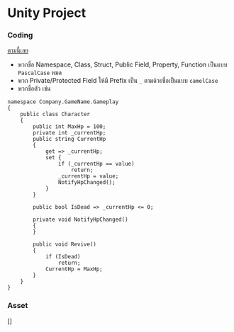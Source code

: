 # Unity Project

### Coding
[ตามนี้เลย](https://unity.com/how-to/naming-and-code-style-tips-c-scripting-unity)

- พวกชื่อ Namespace, Class, Struct, Public Field, Property, Function เป็นแบบ `PascalCase` หมด
- พวก Private/Protected Field ให้มี Prefix เป็น `_` ตามด้วยชื่อเป็นแบบ `camelCase`
- พวกชื่อตัว
เช่น

```
namespace Company.GameName.Gameplay
{
    public class Character
    {
        public int MaxHp = 100;
        private int _currentHp;
        public string CurrentHp
        {
            get => _currentHp;
            set {
                if (_currentHp == value)
                    return;
                _currentHp = value;
                NotifyHpChanged();
            }
        }

        public bool IsDead => _currentHp <= 0;

        private void NotifyHpChanged()
        {
        }

        public void Revive()
        {
            if (IsDead)
                return;
            CurrentHp = MaxHp;
        }
    }
}
```
  

### Asset
[]
